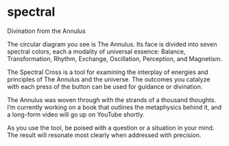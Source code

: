 # spectral
Divination from the Annulus

The circular diagram you see is The Annulus. Its face is divided into seven spectral colors, each a modality of universal essence: Balance, Transformation, Rhythm, Exchange, Oscillation, Perception, and Magnetism. 

The Spectral Cross is a tool for examining the interplay of energies and principles of The Annulus and the universe. The outcomes you catalyze with each press of the button can be used for guidance or divination.

The Annulus was woven through with the strands of a thousand thoughts. I’m currently working on a book that outlines the metaphysics behind it, and a long-form video will go up on YouTube shortly. 

As you use the tool, be poised with a question or a situation in your mind. The result will resonate most clearly when addressed with precision. 

